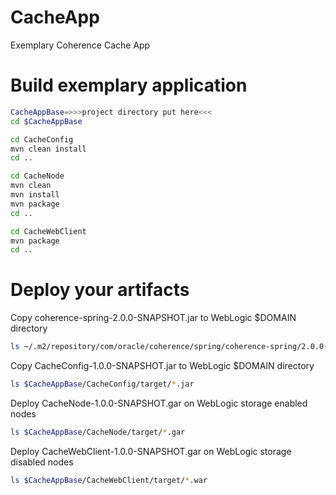 # CacheApp
Exemplary Coherence Cache App


# Build exemplary application


```bash
CacheAppBase=>>>project directory put here<<<
cd $CacheAppBase

cd CacheConfig
mvn clean install
cd ..

cd CacheNode
mvn clean 
mvn install
mvn package 
cd ..

cd CacheWebClient
mvn package
cd ..

```

# Deploy your artifacts

Copy coherence-spring-2.0.0-SNAPSHOT.jar to WebLogic $DOMAIN directory
```bash
ls ~/.m2/repository/com/oracle/coherence/spring/coherence-spring/2.0.0-SNAPSHOT/coherence-spring-2.0.0-SNAPSHOT.jar 
```

Copy CacheConfig-1.0.0-SNAPSHOT.jar to WebLogic $DOMAIN directory
```bash
ls $CacheAppBase/CacheConfig/target/*.jar
```

Deploy CacheNode-1.0.0-SNAPSHOT.gar on WebLogic storage enabled nodes
```bash
ls $CacheAppBase/CacheNode/target/*.gar
```

Deploy CacheWebClient-1.0.0-SNAPSHOT.gar on WebLogic storage disabled nodes
```bash
ls $CacheAppBase/CacheWebClient/target/*.war
```

